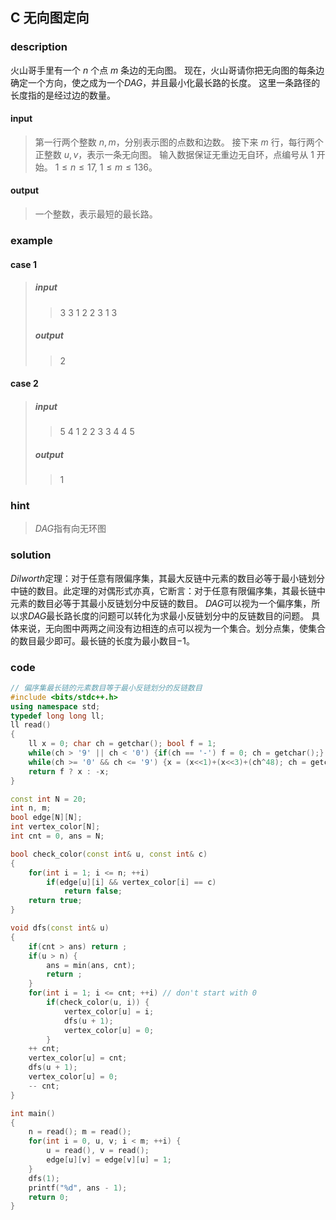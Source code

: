 ## C 无向图定向

### description
火山哥手里有一个 $n$ 个点 $m$ 条边的无向图。
现在，火山哥请你把无向图的每条边确定一个方向，使之成为一个$DAG$，并且最小化最长路的长度。
这里一条路径的长度指的是经过边的数量。
#### input
> 第一行两个整数 $n,m$，分别表示图的点数和边数。
> 接下来 $m$ 行，每行两个正整数 $u,v$，表示一条无向图。
> 输入数据保证无重边无自环，点编号从 $1$ 开始。
> $1\le n\le 17$, $1\le m \le 136$。
#### output
> 一个整数，表示最短的最长路。

### example
#### case 1
>##### input
>> 3 3
>> 1 2
>> 2 3
>> 1 3
>##### output
>> 2
#### case 2
>##### input
>> 5 4
>> 1 2
>> 2 3
>> 3 4
>> 4 5
>##### output
>> 1

### hint
> $DAG$指有向无环图

### solution
$Dilworth$定理：对于任意有限偏序集，其最大反链中元素的数目必等于最小链划分中链的数目。此定理的对偶形式亦真，它断言：对于任意有限偏序集，其最长链中元素的数目必等于其最小反链划分中反链的数目。
$DAG$可以视为一个偏序集，所以求$DAG$最长路长度的问题可以转化为求最小反链划分中的反链数目的问题。
具体来说，无向图中两两之间没有边相连的点可以视为一个集合。划分点集，使集合的数目最少即可。最长链的长度为最小数目$-1$。

### code
```cpp
// 偏序集最长链的元素数目等于最小反链划分的反链数目
#include <bits/stdc++.h>
using namespace std;
typedef long long ll;
ll read()
{
    ll x = 0; char ch = getchar(); bool f = 1;
    while(ch > '9' || ch < '0') {if(ch == '-') f = 0; ch = getchar();}
    while(ch >= '0' && ch <= '9') {x = (x<<1)+(x<<3)+(ch^48); ch = getchar();}
    return f ? x : -x;
}

const int N = 20;
int n, m;
bool edge[N][N];
int vertex_color[N];
int cnt = 0, ans = N;

bool check_color(const int& u, const int& c)
{
    for(int i = 1; i <= n; ++i)
        if(edge[u][i] && vertex_color[i] == c)
            return false;
    return true;
}

void dfs(const int& u)
{
    if(cnt > ans) return ;
    if(u > n) {
        ans = min(ans, cnt);
        return ;
    }
    for(int i = 1; i <= cnt; ++i) // don't start with 0
        if(check_color(u, i)) {
            vertex_color[u] = i;
            dfs(u + 1);
            vertex_color[u] = 0;
        }
    ++ cnt;
    vertex_color[u] = cnt;
    dfs(u + 1);
    vertex_color[u] = 0;
    -- cnt;
}

int main()
{
    n = read(); m = read();
    for(int i = 0, u, v; i < m; ++i) {
        u = read(), v = read();
        edge[u][v] = edge[v][u] = 1;
    }
    dfs(1);
    printf("%d", ans - 1);
    return 0;
}
```